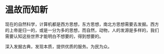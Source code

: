 温故而知新
========================================

现在的自然科学，计算机都是西方思想，东方思想，南北方思想需要去发掘。西方的上帝是归一的，或是一分为多的思想，而自然，动物，人的发源是多样的，我们需要认知这些世界才能明白不想要的，得到想要的。

深入发掘古典，发现本质，提供优质的服务。为民为众。

